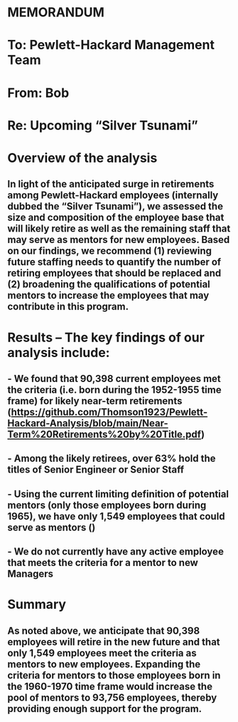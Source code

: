 # MEMORANDUM

# To:  Pewlett-Hackard Management Team
# From: Bob
# Re: Upcoming “Silver Tsunami”

# Overview of the analysis
## In light of the anticipated surge in retirements among Pewlett-Hackard employees (internally dubbed the “Silver Tsunami”), we assessed the size and composition of the employee base that will likely retire as well as the remaining staff that may serve as mentors for new employees. Based on our findings, we recommend (1) reviewing future staffing needs to quantify the number of retiring employees that should be replaced and (2) broadening the qualifications of potential mentors to increase the employees that may contribute in this program. 

# Results – The key findings of our analysis include:
## - We found that 90,398 current employees met the criteria (i.e. born during the 1952-1955 time frame) for likely near-term retirements (https://github.com/Thomson1923/Pewlett-Hackard-Analysis/blob/main/Near-Term%20Retirements%20by%20Title.pdf)
## - Among the likely retirees, over 63% hold the titles of Senior Engineer or Senior Staff
## - Using the current limiting definition of potential mentors (only those employees born during 1965), we have only 1,549 employees that could serve as mentors ()
## - We do not currently have any active employee that meets the criteria for a mentor to new Managers

# Summary
## As noted above, we anticipate that 90,398 employees will retire in the new future and that only 1,549 employees meet the criteria as mentors to new employees. Expanding the criteria for mentors to those employees born in the 1960-1970 time frame would increase the pool of mentors to 93,756 employees, thereby providing enough support for the program.
